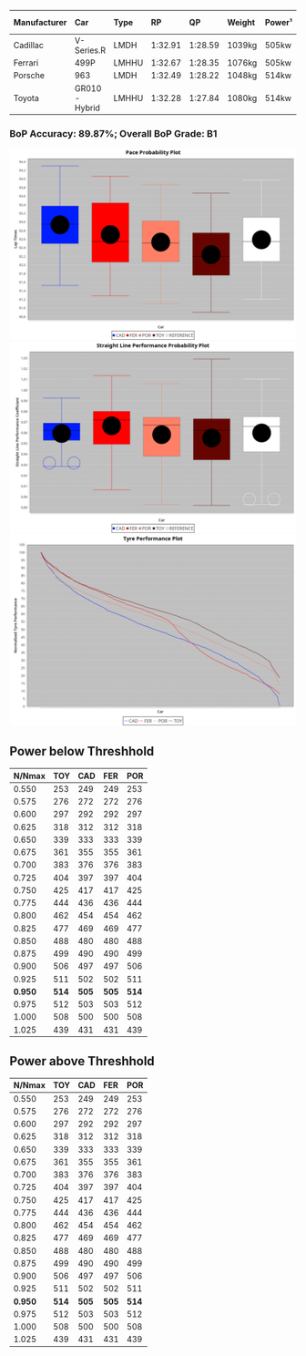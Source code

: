 |Manufacturer|Car|Type|RP|QP|Weight|Power¹|Threshhold|PINC|Power²|E/Stint|AVG Vmax|FDS|RDLC|L/Stint|BOP-Grade|ModelAccuracy|ModelPoints|Match%|
|:-|:-|:-|:-|:-|:-|:-|:-|:-|:-|:-|:-|:-|:-|:-|:-|:-|:-|:-|
|Cadillac|V-Series.R|LMDH|1:32.91|1:28.59|1039kg|505kw|0.0kph|0%|505kw|879MJ|326.46kph|-|1.03|41|+C2|98.38%|1765|74.15%|
|Ferrari|499P|LMHHU|1:32.67|1:28.35|1076kg|505kw|0.0kph|0%|505kw|889MJ|327.10kph|190kph|1.02|41|~A1|92.24%|2247|100.00%|
|Porsche|963|LMDH|1:32.49|1:28.22|1048kg|514kw|0.0kph|0%|514kw|897MJ|327.50kph|-|1.02|41|~A1|96.81%|5438|95.85%|
|Toyota|GR010 - Hybrid|LMHHU|1:32.28|1:27.84|1080kg|514kw|0.0kph|0%|514kw|907MJ|325.73kph|190kph|1.02|41|-B1|86.04%|1751|89.46%|

### BoP Accuracy: 89.87%; Overall BoP Grade: B1
![PACECHART](./IMG/OFFICIAL.png)
![STRAIGHTLINEPERFORMANCECHART](./IMG/OFFICIAL_sp.png)
![TYREPERFORMANCECHART](./IMG/OFFICIAL_tw.png)

## Power below Threshhold
|N/Nmax|TOY|CAD|FER|POR|
|:-|:-|:-|:-|:-|
|0.550|253|249|249|253|
|0.575|276|272|272|276|
|0.600|297|292|292|297|
|0.625|318|312|312|318|
|0.650|339|333|333|339|
|0.675|361|355|355|361|
|0.700|383|376|376|383|
|0.725|404|397|397|404|
|0.750|425|417|417|425|
|0.775|444|436|436|444|
|0.800|462|454|454|462|
|0.825|477|469|469|477|
|0.850|488|480|480|488|
|0.875|499|490|490|499|
|0.900|506|497|497|506|
|0.925|511|502|502|511|
|**0.950**|**514**|**505**|**505**|**514**|
|0.975|512|503|503|512|
|1.000|508|500|500|508|
|1.025|439|431|431|439|

## Power above Threshhold
|N/Nmax|TOY|CAD|FER|POR|
|:-|:-|:-|:-|:-|
|0.550|253|249|249|253|
|0.575|276|272|272|276|
|0.600|297|292|292|297|
|0.625|318|312|312|318|
|0.650|339|333|333|339|
|0.675|361|355|355|361|
|0.700|383|376|376|383|
|0.725|404|397|397|404|
|0.750|425|417|417|425|
|0.775|444|436|436|444|
|0.800|462|454|454|462|
|0.825|477|469|469|477|
|0.850|488|480|480|488|
|0.875|499|490|490|499|
|0.900|506|497|497|506|
|0.925|511|502|502|511|
|**0.950**|**514**|**505**|**505**|**514**|
|0.975|512|503|503|512|
|1.000|508|500|500|508|
|1.025|439|431|431|439|
